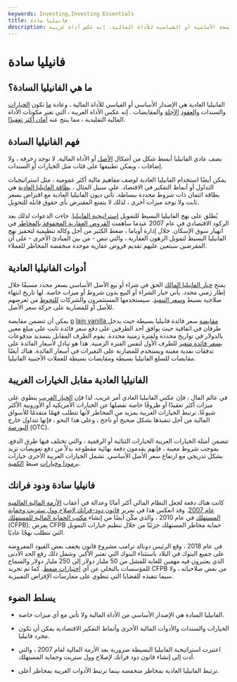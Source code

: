 ```yaml
---
keywords: Investing,Investing Essentials
title: فانيليا سادة
description: الفانيليا العادية هي النسخة الأساسية أو القياسية للأداة المالية. إنه عكس أداة غريبة.
---
```


# فانيليا سادة
## ما هي الفانيليا السادة؟

الفانيليا العادية هي الإصدار الأساسي أو القياسي للأداة المالية ، وعادة [ما](/swap) تكون [الخيارات](/option) والسندات [والعقود](/bond) [الآجلة](/futures) والمقايضات . إنه عكس الأداة الغريبة ، التي تغير مكونات الأداة المالية التقليدية ، مما ينتج عنه [أمان أكثر تعقيدًا](/security).

## فهم الفانيليا السادة

يصف عادي الفانيليا أبسط شكل من أشكال [الأصل](/asset) أو الأداة المالية. لا توجد زخرفة ، ولا إضافات ، ويمكن تطبيقها على فئات مثل الخيارات أو السندات.

يمكن أيضًا استخدام الفانيليا العادية لوصف مفاهيم مالية أكثر عمومية ، مثل استراتيجيات التداول أو أنماط التفكير في الاقتصاد. على سبيل المثال ، [بطاقة الفانيليا العادية](/plain-vanilla-card) هي بطاقة ائتمان ذات شروط محددة ببساطة. تأتي ديون الفانيليا العادية مع اقتراض بسعر ثابت ولا توجد ميزات أخرى ، لذلك لا يتمتع المقترض بأي حقوق قابلة للتحويل.

يُطلق على نهج الفانيليا البسيط للتمويل [إستراتيجية الفانيليا](/vanilla-strategy). جاءت الدعوات لذلك بعد الركود الاقتصادي في عام 2007 عندما ساهمت [القروض العقارية المحفوفة بالمخاطر](/mortgage) في انهيار سوق الإسكان. خلال إدارة أوباما ، ضغط الكثير من أجل وكالة تنظيمية لتحفيز نهج الفانيليا البسيط لتمويل الرهون العقارية ، والتي تنص ­- من بين المبادئ الأخرى - على أن المقرضين سيتعين عليهم تقديم قروض عقارية موحدة منخفضة المخاطر للعملاء.

## أدوات الفانيليا العادية

يمنح [خيار الفانيليا المالك](/vanillaoption) الحق في شراء أو بيع الأصل الأساسي بسعر محدد مسبقًا خلال إطار زمني محدد. يأتي خيار الشراء أو البيع بدون شروط أو ميزات خاصة. لها تاريخ انتهاء صلاحية بسيط [وسعر التنفيذ](/strikeprice). سيستخدمها المستثمرون والشركات [للتحوط](/hedge) من تعرضهم للأصل أو للمضاربة على حركة سعر الأصل.

يمكن أن تتضمن مقايضة [p](/plain-vanilla-swap) [lain vanilla مقايضة](/plain-vanilla-swap) سعر فائدة فانيليا بسيطة حيث يدخل طرفان في اتفاقية حيث يوافق أحد الطرفين على دفع سعر فائدة ثابت على مبلغ معين بالدولار في تواريخ محددة ولفترة زمنية محددة. يقوم الطرف المقابل بتسديد مدفوعات [بسعر فائدة متغير](/floatinginterestrate) للطرف الأول لنفس الفترة الزمنية. هذا هو تبادل لأسعار الفائدة على تدفقات نقدية معينة ويستخدم للمضاربة على التغيرات في أسعار الفائدة. هناك أيضًا مقايضات للسلع الفانيليا بسيطة ومقايضات بسيطة للعملات الأجنبية الفانيليا.

## الفانيليا العادية مقابل الخيارات الغريبة

في عالم المال ، فإن عكس الفانيليا العادي أمر غريب. لذا فإن [الخيار الغريب](/exoticoption) ينطوي على ميزات أكثر تعقيدًا أو ظروفًا خاصة تفصلها عن الخيارات الأمريكية أو الأوروبية الأكثر شيوعًا. ترتبط الخيارات الغريبة بمزيد من المخاطر لأنها تتطلب فهمًا متقدمًا للأسواق المالية من أجل تنفيذها بشكل صحيح أو ناجح ، وعلى هذا النحو ، فإنها تتداول خارج [البورصة](/over-the-countermarket) (OTC).

تتضمن أمثلة الخيارات الغريبة الخيارات الثنائية أو الرقمية ، والتي تختلف فيها طرق الدفع. بموجب شروط معينة ، فإنهم يقدمون دفعة نهائية مقطوعة بدلاً من دفع تعويضات تزيد بشكل تدريجي مع ارتفاع سعر الأصل الأساسي. تشمل الخيارات الغريبة الأخرى خيارات [برمودا وخيارات](/bermuda) ضبط [الكمية](/quantooption).

## فانيليا سادة ودود فرانك

كانت هناك دفعة لجعل النظام المالي أكثر أمانًا وعدالة في أعقاب [الأزمة المالية العالمية عام 2007](/financial-crisis). وقد انعكس هذا في تمرير [قانون دود-فرانك لإصلاح وول ستريت وحماية المستهلك](/dodd-frank-financial-regulatory-reform-bill) في عام 2010 ، والذي مكّن أيضًا من إنشاء [مكتب الحماية المالية للمستهلك](/consumer-financial-protection-bureau-cfpb) (CFPB). يفرض CFPB حماية مخاطر المستهلك جزئيًا من خلال تنظيم خيارات التمويل التي تتطلب نهجًا عاديًا.

في عام 2018 ، وقع الرئيس دونالد ترامب مشروع قانون يخفف بعض القيود المفروضة على جميع البنوك في البلاد باستثناء البنوك التي تعتبر الأكبر. وشمل ذلك رفع الحد الأدنى الذي يعتبرون فيه مهمين للغاية للفشل من 50 مليار دولار إلى 250 مليار دولار والسماح للمؤسسات بالتخلي عن أي [اختبارات ضغط](/stresstesting). كما تم تجريد CFPB من بعض صلاحياته ، ولا سيما تنفيذه للقضايا التي تنطوي على ممارسات الإقراض التمييزية.

## يسلط الضوء

- الفانيليا السادة هي الإصدار الأساسي من الأداة المالية ولا تأتي مع أي ميزات خاصة.

- الخيارات والسندات والأدوات المالية الأخرى وأنماط التفكير الاقتصادية يمكن أن تكون مجرد فانيليا.

- اعتبرت استراتيجية الفانيليا البسيطة ضرورية بعد الأزمة المالية لعام 2007 ، والتي أدت إلى إنشاء قانون دود فرانك لإصلاح وول ستريت وحماية المستهلك.

- ترتبط الفانيليا العادية بمخاطر منخفضة بينما ترتبط الأدوات الغريبة بمخاطر أعلى.


